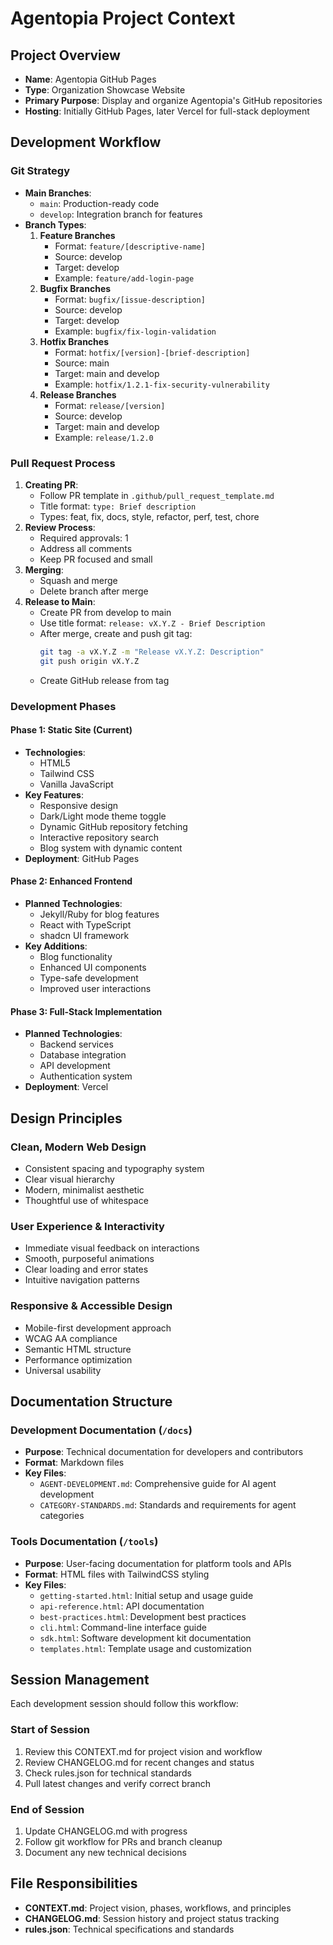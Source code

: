 # Agentopia Project Context

## Project Overview
- **Name**: Agentopia GitHub Pages
- **Type**: Organization Showcase Website
- **Primary Purpose**: Display and organize Agentopia's GitHub repositories
- **Hosting**: Initially GitHub Pages, later Vercel for full-stack deployment

## Development Workflow

### Git Strategy
- **Main Branches**:
  - `main`: Production-ready code
  - `develop`: Integration branch for features
- **Branch Types**:
  1. **Feature Branches**
     - Format: `feature/[descriptive-name]`
     - Source: develop
     - Target: develop
     - Example: `feature/add-login-page`
  2. **Bugfix Branches**
     - Format: `bugfix/[issue-description]`
     - Source: develop
     - Target: develop
     - Example: `bugfix/fix-login-validation`
  3. **Hotfix Branches**
     - Format: `hotfix/[version]-[brief-description]`
     - Source: main
     - Target: main and develop
     - Example: `hotfix/1.2.1-fix-security-vulnerability`
  4. **Release Branches**
     - Format: `release/[version]`
     - Source: develop
     - Target: main and develop
     - Example: `release/1.2.0`

### Pull Request Process
1. **Creating PR**:
   - Follow PR template in `.github/pull_request_template.md`
   - Title format: `type: Brief description`
   - Types: feat, fix, docs, style, refactor, perf, test, chore
2. **Review Process**:
   - Required approvals: 1
   - Address all comments
   - Keep PR focused and small
3. **Merging**:
   - Squash and merge
   - Delete branch after merge
4. **Release to Main**:
   - Create PR from develop to main
   - Use title format: `release: vX.Y.Z - Brief Description`
   - After merge, create and push git tag:
     ```bash
     git tag -a vX.Y.Z -m "Release vX.Y.Z: Description"
     git push origin vX.Y.Z
     ```
   - Create GitHub release from tag

### Development Phases

#### Phase 1: Static Site (Current)
- **Technologies**:
  - HTML5
  - Tailwind CSS
  - Vanilla JavaScript
- **Key Features**:
  - Responsive design
  - Dark/Light mode theme toggle
  - Dynamic GitHub repository fetching
  - Interactive repository search
  - Blog system with dynamic content
- **Deployment**: GitHub Pages

#### Phase 2: Enhanced Frontend
- **Planned Technologies**:
  - Jekyll/Ruby for blog features
  - React with TypeScript
  - shadcn UI framework
- **Key Additions**:
  - Blog functionality
  - Enhanced UI components
  - Type-safe development
  - Improved user interactions

#### Phase 3: Full-Stack Implementation
- **Planned Technologies**:
  - Backend services
  - Database integration
  - API development
  - Authentication system
- **Deployment**: Vercel

## Design Principles

### Clean, Modern Web Design
- Consistent spacing and typography system
- Clear visual hierarchy
- Modern, minimalist aesthetic
- Thoughtful use of whitespace

### User Experience & Interactivity
- Immediate visual feedback on interactions
- Smooth, purposeful animations
- Clear loading and error states
- Intuitive navigation patterns

### Responsive & Accessible Design
- Mobile-first development approach
- WCAG AA compliance
- Semantic HTML structure
- Performance optimization
- Universal usability

## Documentation Structure

### Development Documentation (`/docs`)
- **Purpose**: Technical documentation for developers and contributors
- **Format**: Markdown files
- **Key Files**:
  - `AGENT-DEVELOPMENT.md`: Comprehensive guide for AI agent development
  - `CATEGORY-STANDARDS.md`: Standards and requirements for agent categories

### Tools Documentation (`/tools`)
- **Purpose**: User-facing documentation for platform tools and APIs
- **Format**: HTML files with TailwindCSS styling
- **Key Files**:
  - `getting-started.html`: Initial setup and usage guide
  - `api-reference.html`: API documentation
  - `best-practices.html`: Development best practices
  - `cli.html`: Command-line interface guide
  - `sdk.html`: Software development kit documentation
  - `templates.html`: Template usage and customization

## Session Management
Each development session should follow this workflow:

### Start of Session
1. Review this CONTEXT.md for project vision and workflow
2. Review CHANGELOG.md for recent changes and status
3. Check rules.json for technical standards
4. Pull latest changes and verify correct branch

### End of Session
1. Update CHANGELOG.md with progress
2. Follow git workflow for PRs and branch cleanup
3. Document any new technical decisions

## File Responsibilities
- **CONTEXT.md**: Project vision, phases, workflows, and principles
- **CHANGELOG.md**: Session history and project status tracking
- **rules.json**: Technical specifications and standards